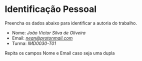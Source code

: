 # Identificação Pessoal

Preencha os dados abaixo para identificar a autoria do trabalho.

- Nome: *João Victor Silva de Oliveira*
- Email: *nean@protonmail.com*
- Turma: *IMD0030-T01*

Repita os campos Nome e Email caso seja uma dupla